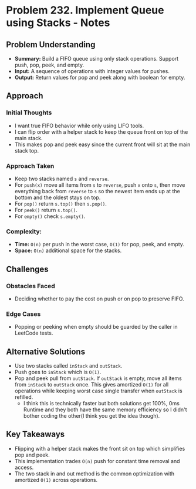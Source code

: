 # Problem 232. Implement Queue using Stacks - Notes

## Problem Understanding

- **Summary:** Build a FIFO queue using only stack operations. Support push, pop, peek, and empty.
- **Input:** A sequence of operations with integer values for pushes.
- **Output:** Return values for pop and peek along with boolean for empty.

## Approach

### Initial Thoughts

- I want true FIFO behavior while only using LIFO tools.
- I can flip order with a helper stack to keep the queue front on top of the main stack.
- This makes pop and peek easy since the current front will sit at the main stack top.

### Approach Taken

- Keep two stacks named `s` and `reverse`.
- For `push(x)` move all items from `s` to `reverse`, push `x` onto `s`, then move everything back from `reverse` to `s` so the newest item ends up at the bottom and the oldest stays on top.
- For `pop()` return `s.top()` then `s.pop()`.
- For `peek()` return `s.top()`.
- For `empty()` check `s.empty()`.

### Complexity:

- **Time:** `O(n)` per push in the worst case, `O(1)` for pop, peek, and empty.
- **Space:** `O(n)` additional space for the stacks.

## Challenges

### Obstacles Faced

- Deciding whether to pay the cost on push or on pop to preserve FIFO.

### Edge Cases

- Popping or peeking when empty should be guarded by the caller in LeetCode tests.

## Alternative Solutions

- Use two stacks called `inStack` and `outStack`.
- Push goes to `inStack` which is `O(1)`.
- Pop and peek pull from `outStack`. If `outStack` is empty, move all items from `inStack` to `outStack` once. This gives amortized `O(1)` for all operations while keeping worst case single transfer when `outStack` is refilled.
  - I think this is technically faster but both solutions get 100%, 0ms Runtime and they both have the same memory efficiency so I didn't bother coding the other(I think you get the idea though).

## Key Takeaways

- Flipping with a helper stack makes the front sit on top which simplifies pop and peek.
- This implementation trades `O(n)` push for constant time removal and access.
- The two stack in and out method is the common optimization with amortized `O(1)` across operations.
